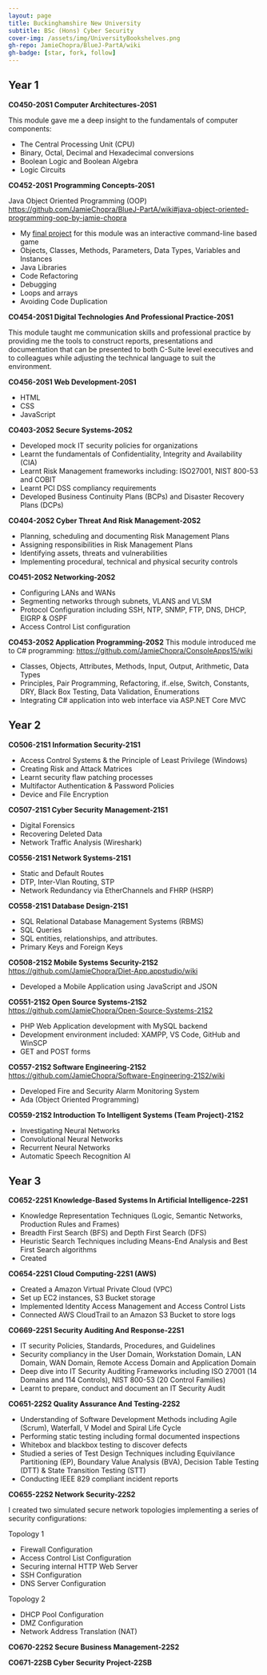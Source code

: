 ```yaml
---
layout: page
title: Buckinghamshire New University
subtitle: BSc (Hons) Cyber Security
cover-img: /assets/img/UniversityBookshelves.png
gh-repo: JamieChopra/BlueJ-PartA/wiki
gh-badge: [star, fork, follow]
---
```

## Year 1

**CO450-20S1 Computer Architectures-20S1**

This module gave me a deep insight to the fundamentals of computer components:
- The Central Processing Unit (CPU)
- Binary, Octal, Decimal and Hexadecimal conversions
- Boolean Logic and Boolean Algebra
- Logic Circuits

**CO452-20S1 Programming Concepts-20S1**

Java Object Oriented Programming (OOP) https://github.com/JamieChopra/BlueJ-PartA/wiki#java-object-oriented-programming-oop-by-jamie-chopra
- My [final project](https://github.com/JamieChopra/App06-Zuul2/wiki/App06:-Zuul-Game) for this module was an interactive command-line based game
- Objects, Classes, Methods, Parameters, Data Types, Variables and Instances
- Java Libraries
- Code Refactoring
- Debugging
- Loops and arrays
- Avoiding Code Duplication

**CO454-20S1 Digital Technologies And Professional Practice-20S1**

This module taught me communication skills and professional practice by providing me the tools to construct reports, presentations and documentation that can be presented to both C-Suite level executives and to colleagues while adjusting the technical language to suit the environment.

**CO456-20S1 Web Development-20S1**
- HTML
- CSS
- JavaScript

**CO403-20S2 Secure Systems-20S2**
- Developed mock IT security policies for organizations
- Learnt the fundamentals of Confidentiality, Integrity and Availability (CIA)
- Learnt Risk Management frameworks including: ISO27001, NIST 800-53 and COBIT
- Learnt PCI DSS compliancy requirements
- Developed Business Continuity Plans (BCPs) and Disaster Recovery Plans (DCPs)


**CO404-20S2 Cyber Threat And Risk Management-20S2**
- Planning, scheduling and documenting Risk Management Plans
- Assigning responsibilities in Risk Management Plans
- Identifying assets, threats and vulnerabilities
- Implementing procedural, technical and physical security controls

**CO451-20S2 Networking-20S2**
- Configuring LANs and WANs
- Segmenting networks through subnets, VLANS and VLSM
- Protocol Configuration including SSH, NTP, SNMP, FTP, DNS, DHCP, EIGRP & OSPF
- Access Control List configuration


**CO453-20S2 Application Programming-20S2**
This module introduced me to C# programming: https://github.com/JamieChopra/ConsoleApps15/wiki
- Classes, Objects, Attributes, Methods, Input, Output, Arithmetic, Data Types
- Principles, Pair Programming, Refactoring, if..else, Switch, Constants, DRY, Black Box Testing, Data Validation, Enumerations
- Integrating C# application into web interface via ASP.NET Core MVC

## Year 2

**CO506-21S1 Information Security-21S1**
- Access Control Systems & the Principle of Least Privilege (Windows)
- Creating Risk and Attack Matrices
- Learnt security flaw patching processes
- Multifactor Authentication & Password Policies
- Device and File Encryption

**CO507-21S1 Cyber Security Management-21S1**
- Digital Forensics
- Recovering Deleted Data
- Network Traffic Analysis (Wireshark)

**CO556-21S1 Network Systems-21S1**
- Static and Default Routes
- DTP, Inter-Vlan Routing, STP
- Network Redundancy via EtherChannels and FHRP (HSRP)

**CO558-21S1 Database Design-21S1**
- SQL Relational Database Management Systems (RBMS)
- SQL Queries
- SQL entities, relationships, and attributes.
- Primary Keys and Foreign Keys

**CO508-21S2 Mobile Systems Security-21S2**
https://github.com/JamieChopra/Diet-App.appstudio/wiki
- Developed a Mobile Application using JavaScript and JSON

**CO551-21S2 Open Source Systems-21S2**
https://github.com/JamieChopra/Open-Source-Systems-21S2
- PHP Web Application development with MySQL backend
- Development environment included: XAMPP, VS Code, GitHub and WinSCP
- GET and POST forms

**CO557-21S2 Software Engineering-21S2**
https://github.com/JamieChopra/Software-Engineering-21S2/wiki
- Developed Fire and Security Alarm Monitoring System
- Ada (Object Oriented Programming)

**CO559-21S2 Introduction To Intelligent Systems (Team Project)-21S2**
- Investigating Neural Networks
- Convolutional Neural Networks
- Recurrent Neural Networks
- Automatic Speech Recognition AI

## Year 3

**CO652-22S1 Knowledge-Based Systems In Artificial Intelligence-22S1**
- Knowledge Representation Techniques (Logic, Semantic Networks, Production Rules and Frames)
- Breadth First Search (BFS) and Depth First Search (DFS)
- Heuristic Search Techniques including Means-End Analysis and Best First Search algorithms
- Created 

**CO654-22S1 Cloud Computing-22S1 (AWS)**
- Created a Amazon Virtual Private Cloud (VPC)
- Set up EC2 instances, S3 Bucket storage
- Implemented Identity Access Management and Access Control Lists
- Connected AWS CloudTrail to an Amazon S3 Bucket to store logs

**CO669-22S1 Security Auditing And Response-22S1**
- IT security Policies, Standards, Procedures, and Guidelines
- Security compliancy in the User Domain, Workstation Domain, LAN Domain, WAN Domain, Remote Access Domain and Application Domain
- Deep dive into IT Security Auditing Frameworks including ISO 27001 (14 Domains and 114 Controls), NIST 800-53 (20 Control Families)
- Learnt to prepare, conduct and document an IT Security Audit

**CO651-22S2 Quality Assurance And Testing-22S2**
- Understanding of Software Development Methods including Agile (Scrum), Waterfall, V Model and Spiral Life Cycle
- Performing static testing including formal documented inspections
- Whitebox and blackbox testing to discover defects
- Studied a series of Test Design Techniques including Equivilance Partitioning (EP), Boundary Value Analysis (BVA), Decision Table Testing (DTT) & State Transition Testing (STT)
- Conducting IEEE 829 compliant incident reports

**CO655-22S2 Network Security-22S2**

I created two simulated secure network topologies implementing a series of security configurations:    

Topology 1
- Firewall Configuration
- Access Control List Configuration
- Securing internal HTTP Web Server
- SSH Configuration
- DNS Server Configuration

Topology 2
- DHCP Pool Configuration
- DMZ Configuration
- Network Address Translation (NAT)

**CO670-22S2 Secure Business Management-22S2**


**CO671-22SB Cyber Security Project-22SB**
